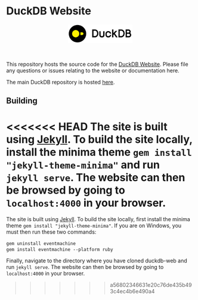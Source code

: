 # DuckDB Website

<div align="center">
  <img src="./images/duckdb_logo_dl.svg" height="50">
</div>
<p>&nbsp;</p>

This repository hosts the source code for the [DuckDB Website](www.duckdb.org). Please file any  questions or issues relating to the website or documentation here.

The main DuckDB repository is hosted [here](https://github.com/duckdb/duckdb).


## Building
<<<<<<< HEAD
The site is built using [Jekyll](https://jekyllrb.com/). To build the site locally, install the minima theme `gem install "jekyll-theme-minima"` and
run `jekyll serve`. The website can then be browsed by going to `localhost:4000` in your browser.
=======
The site is built using [Jekyll](https://jekyllrb.com/). To build the site locally, first install the minima theme `gem install "jekyll-theme-minima"`. If you are on Windows, you must then run these two commands: 
```
gem uninstall eventmachine
gem install eventmachine --platform ruby
```
Finally, navigate to the directory where you have cloned duckdb-web and run `jekyll serve`. The website can then be browsed by going to `localhost:4000` in your browser.
>>>>>>> a56802346631e20c76de435b493c4ec4b6e490a4

